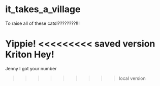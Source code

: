 # it_takes_a_village
To raise all of these cats!????????!!!

Yippie!
<<<<<<<<< saved version
Kriton 
Hey! 
=========

Jenny I got your number
>>>>>>>>> local version
